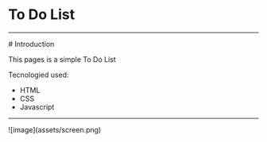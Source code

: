 # To Do List
<hr>
# Introduction

This pages is a simple To Do List

Tecnologied used:
<ul>
<li>HTML</li>
<li>CSS</li>
<li>Javascript</li>
</ul>
<hr>
![image](assets/screen.png)

